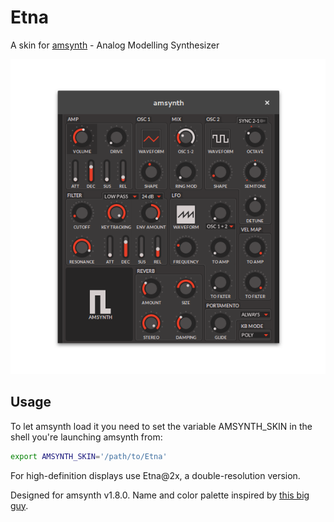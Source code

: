 # Etna
A skin for [amsynth](https://amsynth.github.io/) - Analog Modelling Synthesizer

![screenshot](https://github.com/turisc/amsynth-skin-etna/raw/master/amsynth-skin-etna-screenshot.png)

## Usage
To let amsynth load it you need to set the variable AMSYNTH_SKIN in the shell you're launching amsynth from:
```bash
export AMSYNTH_SKIN='/path/to/Etna'
```
For high-definition displays use Etna@2x, a double-resolution version.

Designed for amsynth v1.8.0.
Name and color palette inspired by [this big guy](https://duckduckgo.com/?q=etna&iax=images&ia=images).
